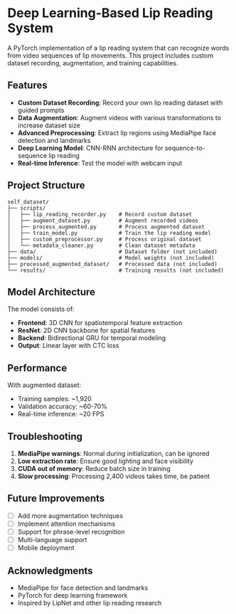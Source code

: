# Deep Learning-Based Lip Reading System

A PyTorch implementation of a lip reading system that can recognize words from video sequences of lip movements. This project includes custom dataset recording, augmentation, and training capabilities.

## Features

- **Custom Dataset Recording**: Record your own lip reading dataset with guided prompts
- **Data Augmentation**: Augment videos with various transformations to increase dataset size
- **Advanced Preprocessing**: Extract lip regions using MediaPipe face detection and landmarks
- **Deep Learning Model**: CNN-RNN architecture for sequence-to-sequence lip reading
- **Real-time Inference**: Test the model with webcam input

## Project Structure

```
self_dataset/
├── scripts/
│   ├── lip_reading_recorder.py    # Record custom dataset
│   ├── augment_dataset.py         # Augment recorded videos
│   ├── process_augmented.py       # Process augmented dataset
│   ├── train_model.py             # Train the lip reading model
│   ├── custom_preprocessor.py     # Process original dataset
│   └── metadata_cleaner.py        # Clean dataset metadata
├── data/                          # Dataset folder (not included)
├── models/                        # Model weights (not included)
├── processed_augmented_dataset/   # Processed data (not included)
└── results/                       # Training results (not included)
```

## Model Architecture

The model consists of:
- **Frontend**: 3D CNN for spatiotemporal feature extraction
- **ResNet**: 2D CNN backbone for spatial features
- **Backend**: Bidirectional GRU for temporal modeling
- **Output**: Linear layer with CTC loss

## Performance

With augmented dataset:
- Training samples: ~1,920
- Validation accuracy: ~60-70%
- Real-time inference: ~20 FPS

## Troubleshooting

1. **MediaPipe warnings**: Normal during initialization, can be ignored
2. **Low extraction rate**: Ensure good lighting and face visibility
3. **CUDA out of memory**: Reduce batch size in training
4. **Slow processing**: Processing 2,400 videos takes time, be patient

## Future Improvements

- [ ] Add more augmentation techniques
- [ ] Implement attention mechanisms
- [ ] Support for phrase-level recognition
- [ ] Multi-language support
- [ ] Mobile deployment

## Acknowledgments

- MediaPipe for face detection and landmarks
- PyTorch for deep learning framework
- Inspired by LipNet and other lip reading research